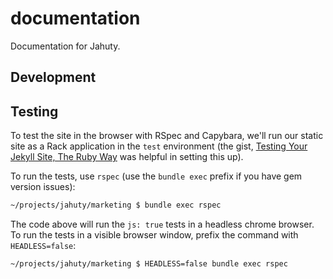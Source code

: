 # documentation

Documentation for Jahuty.

## Development

## Testing

To test the site in the browser with RSpec and Capybara, we'll run our static site as a Rack application in the `test` environment (the gist, [Testing Your Jekyll Site, The Ruby Way](https://gist.github.com/deanmarano/aeae5cd2d357fec1b06e30ead397d4e3) was helpful in setting this up).

To run the tests, use `rspec` (use the `bundle exec` prefix if you have gem version issues):

```bash
~/projects/jahuty/marketing $ bundle exec rspec
```

The code above will run the `js: true` tests in a headless chrome browser. To run the tests in a visible browser window, prefix the command with `HEADLESS=false`:

```bash
~/projects/jahuty/marketing $ HEADLESS=false bundle exec rspec
```
